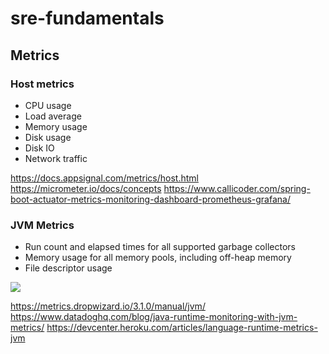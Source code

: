 # sre-fundamentals

## Metrics

### Host metrics

- CPU usage	
- Load average
- Memory usage	
- Disk usage	
- Disk IO
- Network traffic

https://docs.appsignal.com/metrics/host.html
https://micrometer.io/docs/concepts
https://www.callicoder.com/spring-boot-actuator-metrics-monitoring-dashboard-prometheus-grafana/

### JVM Metrics

- Run count and elapsed times for all supported garbage collectors
- Memory usage for all memory pools, including off-heap memory
- File descriptor usage

![](https://imgix.datadoghq.com/img/blog/java-runtime-monitoring-with-jvm-metrics/jvm-runtime-monitoring-runtime-metrics-dashboard.png?auto=format&w=1140&dpr=2)

https://metrics.dropwizard.io/3.1.0/manual/jvm/
https://www.datadoghq.com/blog/java-runtime-monitoring-with-jvm-metrics/
https://devcenter.heroku.com/articles/language-runtime-metrics-jvm
